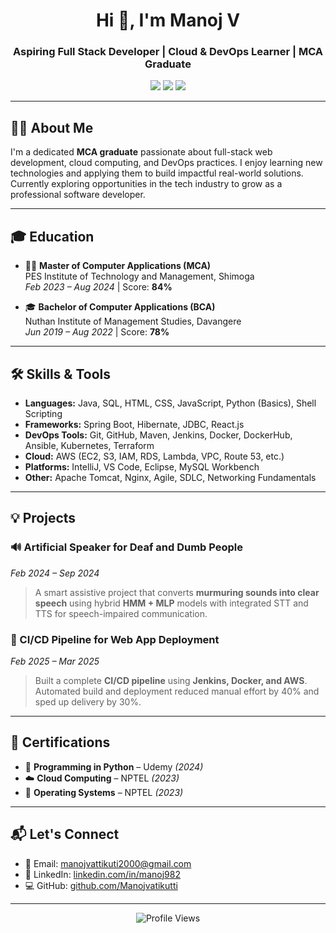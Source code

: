 <h1 align="center">Hi 👋, I'm Manoj V</h1>
<h3 align="center">Aspiring Full Stack Developer | Cloud & DevOps Learner | MCA Graduate</h3>

<p align="center">
  <a href="mailto:manojvattikuti2000@gmail.com"><img src="https://img.shields.io/badge/Gmail-red?logo=gmail&logoColor=white" /></a>
  <a href="https://www.linkedin.com/in/manoj982" target="_blank"><img src="https://img.shields.io/badge/LinkedIn-blue?logo=linkedin" /></a>
  <a href="https://github.com/Manojvatikutti" target="_blank"><img src="https://img.shields.io/badge/GitHub-100000?logo=github&logoColor=white" /></a>
</p>

---

## 🙋‍♂️ About Me

I'm a dedicated **MCA graduate** passionate about full-stack web development, cloud computing, and DevOps practices. I enjoy learning new technologies and applying them to build impactful real-world solutions. Currently exploring opportunities in the tech industry to grow as a professional software developer.

---

## 🎓 Education

- 🧑‍🎓 **Master of Computer Applications (MCA)**  
  PES Institute of Technology and Management, Shimoga  
  *Feb 2023 – Aug 2024* | Score: **84%**

- 🎓 **Bachelor of Computer Applications (BCA)**  
  Nuthan Institute of Management Studies, Davangere  
  *Jun 2019 – Aug 2022* | Score: **78%**

---

## 🛠 Skills & Tools

- **Languages:** Java, SQL, HTML, CSS, JavaScript, Python (Basics), Shell Scripting  
- **Frameworks:** Spring Boot, Hibernate, JDBC, React.js  
- **DevOps Tools:** Git, GitHub, Maven, Jenkins, Docker, DockerHub, Ansible, Kubernetes, Terraform  
- **Cloud:** AWS (EC2, S3, IAM, RDS, Lambda, VPC, Route 53, etc.)  
- **Platforms:** IntelliJ, VS Code, Eclipse, MySQL Workbench  
- **Other:** Apache Tomcat, Nginx, Agile, SDLC, Networking Fundamentals

---

## 💡 Projects

### 🔊 Artificial Speaker for Deaf and Dumb People  
*Feb 2024 – Sep 2024*  
> A smart assistive project that converts **murmuring sounds into clear speech** using hybrid **HMM + MLP** models with integrated STT and TTS for speech-impaired communication.

### 🚀 CI/CD Pipeline for Web App Deployment  
*Feb 2025 – Mar 2025*  
> Built a complete **CI/CD pipeline** using **Jenkins, Docker, and AWS**. Automated build and deployment reduced manual effort by 40% and sped up delivery by 30%.

---

## 📜 Certifications

- 🐍 **Programming in Python** – Udemy *(2024)*  
- ☁️ **Cloud Computing** – NPTEL *(2023)*  
- 💾 **Operating Systems** – NPTEL *(2023)*  

---

## 📬 Let's Connect

- 📧 Email: [manojvattikuti2000@gmail.com](mailto:manojvattikuti2000@gmail.com)  
- 🔗 LinkedIn: [linkedin.com/in/manoj982](https://www.linkedin.com/in/manoj982)  
- 💻 GitHub: [github.com/Manojvatikutti](https://github.com/Manojvatikutti)

---

<p align="center">
  <img src="https://komarev.com/ghpvc/?username=Manojvatikutti&label=Profile%20Views&color=blueviolet&style=flat&initial=200" alt="Profile Views" />
</p>
